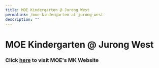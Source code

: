 ```yaml
---
title: MOE Kindergarten @ Jurong West
permalink: /moe-kindergarten-at-jurong-west
description: ""
---
```

# MOE Kindergarten @ Jurong West

### Click [here](https://moe.gov.sg/preschool/moe-kindergarten/) to visit MOE's MK Website